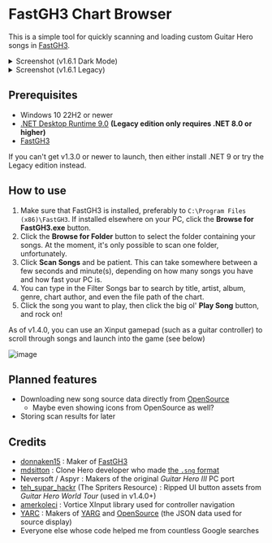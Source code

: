 # FastGH3 Chart Browser
This is a simple tool for quickly scanning and loading custom Guitar Hero songs in [FastGH3](https://github.com/donnaken15/FastGH3).

<details>
  <summary>Screenshot (v1.6.1 Dark Mode)</summary>
  <img width="988" height="755" alt="image" src="https://github.com/user-attachments/assets/ddfcbc8a-4fc7-41e0-848c-5fee62d576bd" />
</details>
<details>
<summary>Screenshot (v1.6.1 Legacy)</summary>
  <img width="988" height="767" alt="image" src="https://github.com/user-attachments/assets/9e323c56-d002-416a-ab93-fc8999e6a242" />
</details>

## Prerequisites
- Windows 10 22H2 or newer
- [.NET Desktop Runtime 9.0](https://dotnet.microsoft.com/en-us/download/dotnet/9.0) **(Legacy edition only requires .NET 8.0 or higher)**
- [FastGH3](https://github.com/donnaken15/FastGH3)

If you can't get v1.3.0 or newer to launch, then either install .NET 9 or try the Legacy edition instead.

## How to use

1) Make sure that FastGH3 is installed, preferably to `C:\Program Files (x86)\FastGH3`.  If installed elsewhere on your PC, click the **Browse for FastGH3.exe** button.
2) Click the **Browse for Folder** button to select the folder containing your songs.  At the moment, it's only possible to scan one folder, unfortunately.
3) Click **Scan Songs** and be patient.  This can take somewhere between a few seconds and minute(s), depending on how many songs you have and how fast your PC is.
4) You can type in the Filter Songs bar to search by title, artist, album, genre, chart author, and even the file path of the chart.
5) Click the song you want to play, then click the big ol' **Play Song** button, and rock on!

As of v1.4.0, you can use an Xinput gamepad (such as a guitar controller) to scroll through songs and launch into the game (see below)

![image](https://github.com/user-attachments/assets/73ce51e1-e5dd-4133-8fc5-746741ccc075)

## Planned features
- Downloading new song source data directly from [OpenSource](https://github.com/YARC-Official/OpenSource)
  - Maybe even showing icons from OpenSource as well?
- Storing scan results for later

## Credits
- [donnaken15](https://github.com/donnaken15) : Maker of [FastGH3](https://github.com/donnaken15/FastGH3)
- [mdsitton](https://github.com/mdsitton) : Clone Hero developer who made [the `.sng` format](https://github.com/mdsitton/SngFileFormat)
- Neversoft / Aspyr : Makers of the original *Guitar Hero III* PC port
- [teh_supar_hackr](https://www.spriters-resource.com/pc_computer/guitarheroworldtour/sheet/193359/) (The Spriters Resource) : Ripped UI button assets from *Guitar Hero World Tour* (used in v1.4.0+)
- [amerkoleci](https://github.com/amerkoleci/Vortice.Windows) : Vortice XInput library used for controller navigation
- [YARC](https://github.com/YARC-Official/) : Makers of [YARG](https://yarg.in/) and [OpenSource](https://github.com/YARC-Official/OpenSource) (the JSON data used for source display)
- Everyone else whose code helped me from countless Google searches
